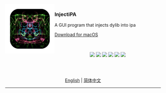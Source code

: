 <img src="./InjectiPA/Assets.xcassets/AppIcon.appiconset/icon_1024X1024.png" width="160" alt="App icon" align="left"/>

<div>
<h3>InjectiPA</h3>
<p>A GUI program that injects dylib into ipa</p>
<a href="https://github.com/TrialAppleApp/InjectiPA/releases/latest">Download for macOS</a>
</div>

<br/>
<br/>

<div align="center">

![](https://img.shields.io/github/downloads/TrialAppleApp/InjectiPA/total.svg?style=flat)
![](https://img.shields.io/github/release-pre/TrialAppleApp/InjectiPA.svg?style=flat)
![](https://img.shields.io/badge/platform-macOS-blue.svg?style=flat)
![](https://img.shields.io/github/license/TrialAppleApp/InjectiPA)
![](https://img.shields.io/github/stars/TrialAppleApp/InjectiPA)
![](https://img.shields.io/github/forks/TrialAppleApp/InjectiPA)

<br/>
<br/>

<a href="readme.md">English</a> | <a href="readme_zh-Hans.md">简体中文</a>

</div>

<hr>
